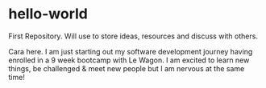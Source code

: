 # hello-world
First Repository. Will use to store ideas, resources and discuss with others.

Cara here. I am just starting out my software development journey having enrolled in a 9 week bootcamp with Le Wagon. I am excited to learn new things, be challenged & meet new people but I am nervous at the same time!
